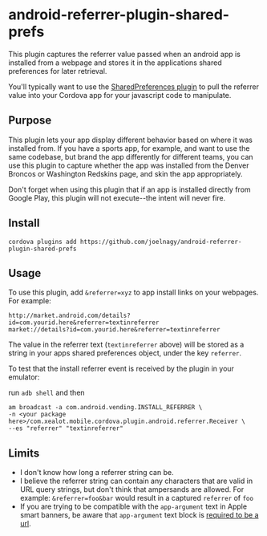 android-referrer-plugin-shared-prefs
=======================

This plugin captures the referrer value passed when an android app is installed from a webpage and stores it in the applications shared preferences for later retrieval. 

You'll typically want to use the [SharedPreferences plugin](https://github.com/adriano-di-giovanni/cordova-plugin-shared-preferences) to pull the referrer value into your Cordova app for your javascript code to manipulate.

## Purpose

This plugin lets your app display different behavior based on where it was installed from.  If you have a sports app, for example, and want to use the same codebase, but brand the app differently for different teams, you can use this plugin to capture whether the app was installed from the Denver Broncos or Washington Redskins page, and skin the app appropriately.

Don't forget when using this plugin that if an app is installed directly from Google Play, this plugin will not execute--the intent will never fire.

## Install

`cordova plugins add https://github.com/joelnagy/android-referrer-plugin-shared-prefs`

## Usage

To use this plugin, add `&referrer=xyz` to app install links on your webpages.  For example: 
```
http://market.android.com/details?id=com.yourid.here&referrer=textinreferrer
market://details?id=com.yourid.here&referrer=textinreferrer
```

The value in the referrer text (`textinreferrer` above) will be stored as a string in your apps shared preferences object, under the key `referrer`.

To test that the install referrer event is received by the plugin in your emulator:

run `adb shell` and then 

```
am broadcast -a com.android.vending.INSTALL_REFERRER \
-n <your package here>/com.xealot.mobile.cordova.plugin.android.referrer.Receiver \
--es "referrer" "textinreferrer"
```


## Limits

* I don't know how long a referrer string can be.
* I believe the referrer string can contain any characters that are valid in URL query strings, but don't think that ampersands are allowed.  For example: `&referrer=foo&bar` would result in a captured `referrer` of `foo`
* If you are trying to be compatible with the `app-argument` text in Apple smart banners, be aware that `app-argument` text block is [required to be a url](http://developer.apple.com/library/ios/#documentation/AppleApplications/Reference/SafariWebContent/PromotingAppswithAppBanners/PromotingAppswithAppBanners.html).

